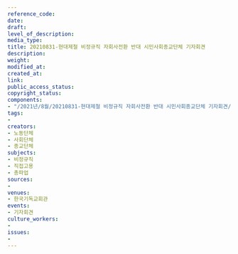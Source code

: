 ```yaml
---
reference_code: 
date: 
draft: 
level_of_description: 
media_type: 
title: 20210831-현대제철 비정규직 자회사전환 반대 시민사회종교단체 기자회견
description: 
weight: 
modified_at: 
created_at: 
link: 
public_access_status: 
copyright_status: 
components:
- "/2021년/8월/20210831-현대제철 비정규직 자회사전환 반대 시민사회종교단체 기자회견/403994_61006_5758.jpg"
tags:
- 
creators:
- 노동단체
- 사회단체
- 종교단체
subjects:
- 비정규직
- 직접고용
- 총파업
sources:
- 
venues:
- 한국기독교회관
events:
- 기자회견
culture_workers:
- 
issues:
- 
---
```

